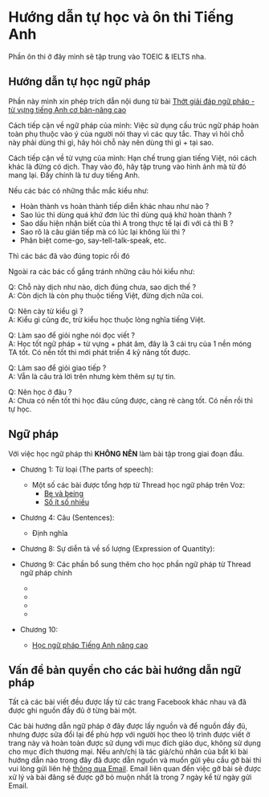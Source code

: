# Hướng dẫn tự học và ôn thi Tiếng Anh
Phần ôn thi ở đây mình sẽ tập trung vào TOEIC & IELTS nha.

## Hướng dẫn tự học ngữ pháp
Phần này mình xin phép trích dẫn nội dung từ bài [Thớt giải đáp ngữ pháp - từ vựng tiếng Anh cơ bản-nâng cao]()

Cách tiếp cận về ngữ pháp của mình: Việc sử dụng cấu trúc ngữ pháp hoàn toàn phụ thuộc vào ý của người nói thay vì các quy tắc. Thay vì hỏi chỗ này phải dùng thì gì, hãy hỏi chỗ này nên dùng thì gì + tại sao.

Cách tiếp cận về từ vựng của mình: Hạn chế trung gian tiếng Việt, nói cách khác là đừng có dịch. Thay vào đó, hãy tập trung vào hình ảnh mà từ đó mang lại. Đấy chính là tư duy tiếng Anh.

Nếu các bác có những thắc mắc kiểu như:

-  Hoàn thành vs hoàn thành tiếp diễn khác nhau như nào ?
-  Sao lúc thì dùng quá khứ đơn lúc thì dùng quá khứ hoàn thành ?
-  Sao dấu hiện nhận biết của thì A trong thực tế lại đi với cả thì B ?
-  Sao rõ là câu gián tiếp mà có lúc lại không lùi thì ?
-  Phân biệt come-go, say-tell-talk-speak, etc.

Thì các bác đã vào đúng topic rồi đó 

Ngoài ra các bác cố gắng tránh những câu hỏi kiểu như:

Q: Chỗ này dịch như nào, dịch đúng chưa, sao dịch thế ?\
A: Còn dịch là còn phụ thuộc tiếng Việt, đừng dịch nữa coi.

Q: Nên cày từ kiểu gì ?\
A: Kiểu gì cũng đc, trừ kiểu học thuộc lòng nghĩa tiếng Việt.

Q: Làm sao để giỏi nghe nói đọc viết ?\
A: Học tốt ngữ pháp + từ vựng + phát âm, đây là 3 cái trụ của 1 nền móng TA tốt. Có nền tốt thì mới phát triển 4 kỹ năng tốt được.

Q: Làm sao để giỏi giao tiếp ?\
A: Vẫn là câu trả lời trên nhưng kèm thêm sự tự tin.

Q: Nên học ở đâu ?\
A: Chưa có nền tốt thì học đâu cũng được, càng rẻ càng tốt. Có nền rồi thì tự học.

## Ngữ pháp

Với việc học ngữ pháp thì **KHÔNG NÊN** làm bài tập trong giai đoạn đầu. 
<!-- - Chương 1: Từ loại (The parts of speech): 
    - [Định nghĩa](bai-giang/chuong-1/tu-loai.md)
    - [Danh từ và đại từ nhân xưng](bai-giang/chuong-1/danh-tu-dai-tu.md)
    - [Động từ và trợ động từ](bai-giang/chuong-1/dong-tu.md) 
    - [Tính từ và trạng từ](bai-giang/chuong-1/tinh-tu-trang-tu.md)
    - [Liên từ](bai-giang/chuong-1/lien-tu.md)
    - [Mạo từ](bai-giang/chuong-1/mao-tu.md)
    - [Sự tương hợp giữa chủ ngữ và động từ](bai-giang/chuong-1/s-v-argreement.md)
    - [Sở hữu cách](bai-giang/chuong-1/so-huu-cach.md)
    - [So sánh hơn, nhất, bằng](bai-giang/chuong-1/so-sanh.md)
    - Một số các bài được tổng hợp từ Thread học ngữ pháp trên Voz:
        - [Be và being](bai-giang/chuong-1/be-va-being.md)
        - [Số ít số nhiều](bai-giang/chuong-1/so-it-so-nhieu.md)
        - [Giới từ](bai-giang/chuong-1/gioi-tu.md)
- Chương 2: Thì (Tense): 
    - Thì hiện tại 
        - [Đơn](bai-giang/chuong-2/hien-tai-don.md)
        - [Tiếp diễn](bai-giang/chuong-2/hien-tai-tiep-dien.md)
        - [Hoàn thành](bai-giang/chuong-2/hien-tai-hoan-thanh.md)
        - [Hoàn thành tiếp diễn](bai-giang/chuong-2/hien-tai-hoan-thanh-tiep-dien.md)
    - Thì quá khứ
        - [Đơn](bai-giang/chuong-2/qua-khu-don.md)
        - [Tiếp diễn](bai-giang/chuong-2/qua-khu-tiep-dien.md)
        - [Hoàn thành](bai-giang/chuong-2/qua-khu-hoan-thanh.md)
        - [Hoàn thành tiếp diễn](bai-giang/chuong-2/qua-khu-hoan-thanh-tiep-dien.md)
    - Thì tương lai 
        - [Đơn](bai-giang/chuong-2/tuong-lai-don.md)
        - [Tiếp diễn](bai-giang/chuong-2/tuong-lai-tiep-dien.md)
        - [Hoàn thành](bai-giang/chuong-2/tuong-lai-hoan-thanh.md)
        - [Hoàn thành tiếp diễn](bai-giang/chuong-2/tuong-lai-hoan-thanh-tiep-dien.md)
    - Cách thêm đuôi -ed, -s, -es và -ing và cách phát âm chúng.
    - [Động từ khuyết thiếu](bai-giang/chuong-2/dong-tu-khuyet-thieu.md)
- Chương 3: Mệnh đề và cụm từ (Clause and Phrases): 
    - [Mệnh đề sau wish và if only](bai-giang/chuong-3/wish-if-only.md)
    - Cụm từ và mệnh đề chỉ:
        - [Mục đích](bai-giang/chuong-3/ctmd-muc-dich.md)
        - [Kết quả](bai-giang/chuong-3/ctmd-ket-qua.md)
        - [Nguyên nhân](bai-giang/chuong-3/ctmd-ly-do.md)
        - [Sự tương phản](bai-giang/chuong-3/ctmd-tuong-phan.md)
    - [Mệnh đề danh từ](bai-giang/chuong-3/menh-de-danh-tu.md)
    - [Mệnh đề quan hệ](bai-giang/chuong-3/menh-de-quan-he.md)
- Chương 4: Câu (Sentences): 
    - Định nghĩa
    - [Phân loại câu](bai-giang/chuong-4/loai-cau.md)
    - [Chức năng và trật tự từ trong câu](bai-giang/chuong-4/trat-tu-tu-trong-cau.md)
    - [Hình thức nhấn mạnh](bai-giang/chuong-4/nhan-manh.md) (Emphasis)
    - Câu hỏi:
        - [Tất tần tật về câu hỏi](bai-giang/chuong-4/cau-hoi.md)
        - [Câu hỏi đuôi](bai-giang/chuong-4/cau-hoi-duoi.md)
- Chương 5: Câu điều kiện (Conditional Sentences): 
    
- Chương 6: Lời nói gián tiếp (Indirect Speech):
    - [Bản chất của câu gián tiếp](bai-giang/chuong-6/ban-chat-cau-gian-tiep.md)
    - [Lời nói trực tiếp và gián tiếp](bai-giang/chuong-6)
    - [Các loại câu với kiểu câu gián tiếp](bai-giang/chuong-6)
- Chương 7: Câu bị động (Passive Sentences): 
    
- Chương 8: Sự diễn tả về số lượng (Expression of Quantity): 
    - [Some, any](bai-giang/chuong-8/some-any-cac-thu.md)
    - Much, many, a lot of, lots of, a great deal, ...
    - [Few, a few, little, a little](bai-giang/chuong-8/few.md)
    - [All, most, most of,...](bai-giang/chuong-8/most.md)
    - [Every, each](bai-giang/chuong-8/each-every.md)
- Chương 9: Các phần bổ sung thêm cho học phần ngữ pháp từ Thread ngữ pháp chính
    - []()
    - []()
    - []()
    - []()
- Chương 10: 
    - [Học ngữ pháp Tiếng Anh nâng cao](bai-giang/chuong-10/hoc-ngu-phap-nang-cao.md)
 -->

- Chương 1: Từ loại (The parts of speech): 
    - Một số các bài được tổng hợp từ Thread học ngữ pháp trên Voz:
        - [Be và being](bai-giang/chuong-1/be-va-being.md)
        - [Số ít số nhiều](bai-giang/chuong-1/so-it-so-nhieu.md)

- Chương 4: Câu (Sentences): 
    - Định nghĩa
- Chương 8: Sự diễn tả về số lượng (Expression of Quantity): 

- Chương 9: Các phần bổ sung thêm cho học phần ngữ pháp từ Thread ngữ pháp chính
    - []()
    - []()
    - []()
    - []()
- Chương 10: 
    - [Học ngữ pháp Tiếng Anh nâng cao](bai-giang/chuong-10/hoc-ngu-phap-nang-cao.md)

## Vấn đề bản quyền cho các bài hướng dẫn ngữ pháp
Tất cả các bài viết đều được lấy từ các trang Facebook khác nhau và đã được ghi nguồn đầy đủ ở từng bài một. 

Các bài hướng dẫn ngữ pháp ở đây được lấy nguồn và để nguồn đầy đủ, nhưng được sửa đổi lại để phù hợp với người học theo lộ trình được viết ở trang này và hoàn toàn được sử dụng với mục đích giáo dục, không sử dụng cho mục đích thương mại. Nếu anh/chị là tác giả/chủ nhân của bất kì bài hướng dẫn nào trong đây đã được dẫn nguồn và muốn gửi yêu cầu gỡ bài thì vui lòng gửi liên hệ [thông qua Email](mailto:duykhanh471@protonmail.com). Email liên quan đến việc gỡ bài sẽ được xử lý và bài đăng sẽ được gỡ bỏ muộn nhất là trong 7 ngày kể từ ngày gửi Email. 

